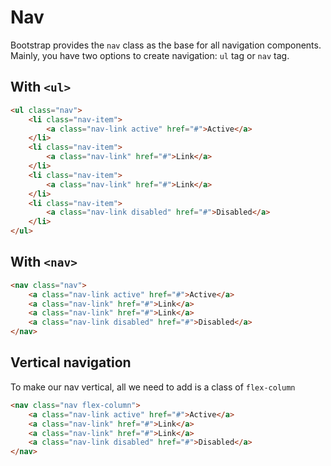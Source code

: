 # Nav

Bootstrap provides the `nav` class as the base for all navigation components. Mainly, you have two options to create navigation: `ul` tag or `nav` tag.

## With `<ul>`

```html
<ul class="nav">
    <li class="nav-item">
        <a class="nav-link active" href="#">Active</a>
    </li>
    <li class="nav-item">
        <a class="nav-link" href="#">Link</a>
    </li>
    <li class="nav-item">
        <a class="nav-link" href="#">Link</a>
    </li>
    <li class="nav-item">
        <a class="nav-link disabled" href="#">Disabled</a>
    </li>
</ul>
```

##  With `<nav>`

```html
<nav class="nav">
    <a class="nav-link active" href="#">Active</a>
    <a class="nav-link" href="#">Link</a>
    <a class="nav-link" href="#">Link</a>
    <a class="nav-link disabled" href="#">Disabled</a>
</nav>
```

## Vertical navigation

To make our nav vertical, all we need to add is a class of `flex-column`

```html
<nav class="nav flex-column">
    <a class="nav-link active" href="#">Active</a>
    <a class="nav-link" href="#">Link</a>
    <a class="nav-link" href="#">Link</a>
    <a class="nav-link disabled" href="#">Disabled</a>
</nav>
```